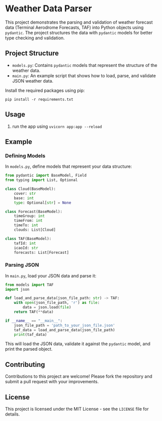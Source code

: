 # Weather Data Parser

This project demonstrates the parsing and validation of weather forecast data (Terminal Aerodrome Forecasts, TAF) into Python objects using `pydantic`. The project structures the data with `pydantic` models for better type checking and validation.

## Project Structure

- `models.py`: Contains `pydantic` models that represent the structure of the weather data.
- `main.py`: An example script that shows how to load, parse, and validate JSON weather data.

Install the required packages using pip:

```
pip install -r requirements.txt
```

## Usage

1. run the app using `uvicorn app:app --reload`

## Example

### Defining Models

In `models.py`, define models that represent your data structure:

```python
from pydantic import BaseModel, Field
from typing import List, Optional

class Cloud(BaseModel):
    cover: str
    base: int
    type: Optional[str] = None

class Forecast(BaseModel):
    timeGroup: int
    timeFrom: int
    timeTo: int
    clouds: List[Cloud]

class TAF(BaseModel):
    tafId: int
    icaoId: str
    forecasts: List[Forecast]
```

### Parsing JSON

In `main.py`, load your JSON data and parse it:

```python
from models import TAF
import json

def load_and_parse_data(json_file_path: str) -> TAF:
    with open(json_file_path, 'r') as file:
        data = json.load(file)
    return TAF(**data)

if __name__ == "__main__":
    json_file_path = 'path_to_your_json_file.json'
    taf_data = load_and_parse_data(json_file_path)
    print(taf_data)
```

This will load the JSON data, validate it against the `pydantic` model, and print the parsed object.

## Contributing

Contributions to this project are welcome! Please fork the repository and submit a pull request with your improvements.

## License

This project is licensed under the MIT License - see the `LICENSE` file for details.
